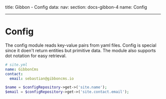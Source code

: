 title: Gibbon - Config
data:
  nav: 
    section: docs-gibbon-4
    name: Config

---

# Config

The config module reads key-value pairs from yaml files. Config is special since it doen't return entities but primitive data. The module also supports dot notation for easy retrieval.

```yaml
# site.yml
name: GibbonCms
contact:
  email: sebastian@gibboncms.io
```

```php
$name = $configRepository->get->('site.name');
$email = $configRepository->get->('site.contact.email');
```

